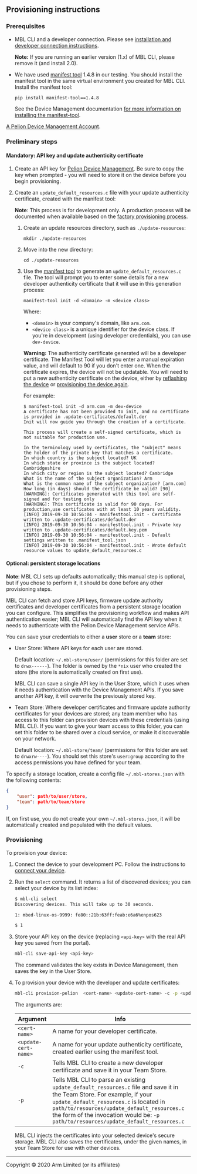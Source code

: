 ## Provisioning instructions

### Prerequisites

* MBL CLI and a developer connection. Please see [installation and developer connection instructions](../develop-apps/setting-up.html).

    <span class="notes">**Note:** If you are running an earlier version (1.x) of MBL CLI, please remove it (and install 2.0).</span>

* We have used [manifest tool](https://github.com/ARMmbed/manifest-tool) 1.4.8 in our testing. You should install the manifest tool in the same virtual environment you created for MBL CLI.
    Install the manifest tool:
    ```
    pip install manifest-tool==1.4.8
    ```

  See the Device Management documentation [for more information on installing the manifest-tool](https://cloud.mbed.com/docs/latest/cloud-requirements/manifest-tutorial.html).

<a href="https://os.mbed.com/account/login/" target="_blank">A Pelion Device Management Account</a>.

### Preliminary steps

#### Mandatory: API key and update authenticity certificate

1. Create an API key for [Pelion Device Management](https://cloud.mbed.com/docs/latest/integrate-web-app/api-keys.html). Be sure to copy the key when prompted - you will need to store it on the device before you begin provisioning.

1. Create an `update_default_resources.c` file with your update authenticity certificate, created with the manifest tool:

    <span class="notes">**Note**: This process is for development only. A production process will be documented when available based on the [factory provisioning process](https://www.pelion.com/docs/device-management/current/provisioning-process/factory-provisioning-process.html).</span>

    1. Create an update resources directory, such as `./update-resources`:

        ```
        mkdir ./update-resources
        ```

    2. Move into the new directory:

        ```
        cd ./update-resources
        ```

     1. Use the [manifest tool](https://www.pelion.com/docs/device-management/current/updating-firmware/manifest-tool.html) to generate an `update_default_resources.c` file. The tool will prompt you to enter some details for a new developer authenticity certificate that it will use in this generation process:

        `manifest-tool init -d <domain> -m <device class>`

        Where:

        * `<domain>` is your company's domain, like `arm.com`.
        * `<device class>` is a unique identifier for the device class. If you're in development (using developer credentials), you can use `dev-device`.

        <span class="warnings">**Warning:** The authenticity certificate generated will be a developer certificate. The Manifest Tool will let you enter a manual expiration value, and will default to 90 if you don't enter one. When the certificate expires, the device will not be updatable. You will need to put a new authenticity certificate on the device, either by [reflashing the device](../first-image/writing-an-image-to-supported-boards.html) or [provisioning the device again](../first-image/provisioning-for-pelion-device-management.html).</span>

        For example:

        ```
        $ manifest-tool init -d arm.com -m dev-device
        A certificate has not been provided to init, and no certificate is provided in .update-certificates/default.der
        Init will now guide you through the creation of a certificate.

        This process will create a self-signed certificate, which is not suitable for production use.

        In the terminology used by certificates, the "subject" means the holder of the private key that matches a certificate.
        In which country is the subject located? UK
        In which state or province is the subject located? Cambridgeshire
        In which city or region is the subject located? Cambridge
        What is the name of the subject organization? Arm
        What is the common name of the subject organization? [arm.com]
        How long (in days) should the certificate be valid? [90]
        [WARNING]: Certificates generated with this tool are self-signed and for testing only
        [WARNING]: This certificate is valid for 90 days. For production,use certificates with at least 10 years validity.
        [INFO] 2019-09-30 10:56:04 - manifesttool.init - Certificate written to .update-certificates/default.der
        [INFO] 2019-09-30 10:56:04 - manifesttool.init - Private key written to .update-certificates/default.key.pem
        [INFO] 2019-09-30 10:56:04 - manifesttool.init - Default settings written to .manifest_tool.json
        [INFO] 2019-09-30 10:56:04 - manifesttool.init - Wrote default resource values to update_default_resources.c
        ```

#### Optional: persistent storage locations

<span class="notes">**Note**: MBL CLI sets up defaults automatically; this manual step is optional, but if you chose to perform it, it should be done before any other provisioning steps.</span>

MBL CLI can fetch and store API keys, firmware update authority certificates and developer certificates from a persistent storage location you can configure. This simplifies the provisioning workflow and makes API authentication easier; MBL CLI will automatically find the API key when it needs to authenticate with the Pelion Device Management service APIs.

You can save your credentials to either a **user** store or a **team** store:

- User Store: Where API keys for each user are stored.

    Default location: `~/.mbl-store/user/` (permissions for this folder are set to `drwx------`). The folder is owned by the `*nix` user who created the store (the store is automatically created on first use).

    MBL CLI can save a single API key in the User Store, which it uses when it needs authentication with the Device Management APIs. If you save another API key, it will overwrite the previously stored key.

- Team Store: Where developer certificates and firmware update authority certificates for your devices are stored; any team member who has access to this folder can provision devices with these credentials (using MBL CLI). If you want to give your team access to this folder, you can set this folder to be shared over a cloud service, or make it discoverable on your network.

    Default location: `~/.mbl-store/team/` (permissions for this folder are set to `drwxrw----`). You should set this store's `user:group` according to the access permissions you have defined for your team.

To specify a storage location, create a config file `~/.mbl-stores.json` with the following contents:

```json
{
    "user": path/to/user/store,
    "team": path/to/team/store
}
```

If, on first use, you do not create your own `~/.mbl-stores.json`, it will be automatically created and populated with the default values.

### Provisioning

To provision your device:

1. Connect the device to your development PC. Follow the instructions to [connect your device](../develop-apps/setting-up.html#setting-up-networking).
2. Run the `select` command. It returns a list of discovered devices; you can select your device by its list index:

    ```bash
    $ mbl-cli select
    Discovering devices. This will take up to 30 seconds.

    1: mbed-linux-os-9999: fe80::21b:63ff:feab:e6a6%enpos623

    $ 1

    ```

3. Store your API key on the device (replacing `<api-key>` with the real API key you saved from the portal).

    ```bash
    mbl-cli save-api-key <api-key>
    ```

    The command validates the key exists in Device Management, then saves the key in the User Store.

4. To provision your device with the developer and update certificates:

    ```bash
    mbl-cli provision-pelion  <cert-name> <update-cert-name> -c -p <update-cert-path>
    ```

    The arguments are:

    | Argument | Info |
    | --- | --- |
    |`<cert-name>`| A name for your developer certificate. |
    |`<update-cert-name>`| A name for your update authenticity certificate, created earlier using the manifest tool.|
    |`-c`| Tells MBL CLI to create a new developer certificate and save it in your Team Store.|
    |`-p`| Tells MBL CLI to parse an existing `update_default_resources.c` file and save it in the Team Store. For example, if your `update_default_resources.c` is located in `path/to/resources/update_default_resources.c` the form of the invocation would be: `-p path/to/resources/update_default_resources.c` |

    MBL CLI injects the certificates into your selected device's secure storage. MBL CLI also saves the certificates, under the given names, in your Team Store for use with other devices.


***

Copyright © 2020 Arm Limited (or its affiliates)
